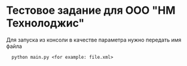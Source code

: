 # Тестовое задание для ООО "НМ Технолоджис"

Для запуска из консоли в качестве параметра нужно передать имя файла

```
  python main.py <for example: file.xml>        
```
